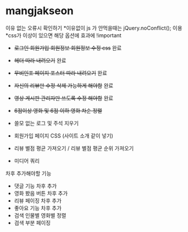# mangjakseon


이유 없는 오류시 확인하기 
*이유없이 js 가 안먹을때는 jQuery.noConflict(); 이용
*css가 이상이 있으면 해당 옵션에 효과에 !important



* ~~로그인 회원가입 회원정보 회원정보 수정 css~~ 완료
* ~~헤더 따라 내려오기~~ 완료
* ~~무비인포 페이지 포스터 따라 내려오기~~ 완료
* ~~자신의 리뷰만 수정 삭제 가능하게 해야함~~ 완료
* ~~영상 게시판 관리자만 쓰도록 수정 해야함~~ 완료
* ~~6점이상 영화 및 6점 이하 영화 차순 정렬~~


* 쓸모 없는 로그 및 주석 지우기
* 회원가입 페이지 CSS (사이트 소개 같이 넣기)
* 리뷰 별점 평균 가져오기 / 리뷰 별점 평균 순위 가져오기
* 미디어 쿼리



차후 추가해야할 기능
* 댓글 기능 차후 추가
* 영화 봤음 버튼 차후 추가
* 리뷰 페이징 차후 추가
* 좋아요 기능 차후 추가
* 검색 인물별 영화별 정렬
* 검색 부분 페이징